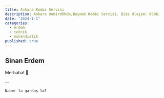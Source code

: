 ```yaml
---
title: Ankara Kombi Servisi
description: Ankara Demirdöküm,Baymak Kombi Servisi. Bize Ulaşım: 05063925235
date: "2024-1-1"
categories:
  - erdem
  - teknik
  - mühendislik
published: true
---
```


## Sinan Erdem

Merhaba! 👋

--

```
Naber la gardaş la?
```
